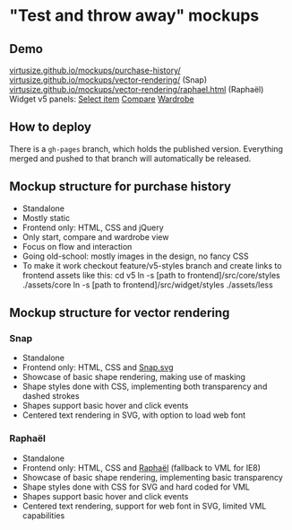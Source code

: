 # "Test and throw away" mockups

## Demo

[virtusize.github.io/mockups/purchase-history/](http://virtusize.github.io/mockups/purchase-history/)  
[virtusize.github.io/mockups/vector-rendering/](http://virtusize.github.io/mockups/vector-rendering/) (Snap)  
[virtusize.github.io/mockups/vector-rendering/raphael.html](http://virtusize.github.io/mockups/vector-rendering/raphael.html) (Raphaël)  
Widget v5 panels: [Select item](http://virtusize.github.io/mockups/v5/) [Compare](http://virtusize.github.io/mockups/v5/compare.html) [Wardrobe](http://virtusize.github.io/mockups/v5/wardrobe.html)

## How to deploy

There is a  `gh-pages` branch, which holds the published version.
Everything merged and pushed to that branch will automatically be released.

## Mockup structure for purchase history

- Standalone
- Mostly static
- Frontend only: HTML, CSS and jQuery
- Only start, compare and wardrobe view
- Focus on flow and interaction
- Going old-school: mostly images in the design, no fancy CSS
- To make it work checkout feature/v5-styles branch and create links to frontend assets like this:
  cd v5
  ln -s [path to frontend]/src/core/styles ./assets/core
  ln -s [path to frontend]/src/widget/styles ./assets/less

## Mockup structure for vector rendering

### Snap
- Standalone
- Frontend only: HTML, CSS and [Snap.svg](http://snapsvg.io/)
- Showcase of basic shape rendering, making use of masking
- Shape styles done with CSS, implementing both transparency and dashed strokes
- Shapes support basic hover and click events
- Centered text rendering in SVG, with option to load web font

### Raphaël
- Standalone
- Frontend only: HTML, CSS and [Raphaël](http://raphaeljs.com/) (fallback to VML for IE8)
- Showcase of basic shape rendering, implementing basic transparency
- Shape styles done with CSS for SVG and hard coded for VML
- Shapes support basic hover and click events
- Centered text rendering, support for web font in SVG, limited VML capabilities
